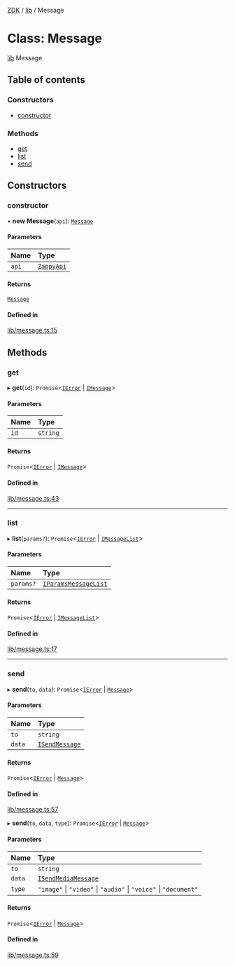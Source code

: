 [ZDK](../README.md) / [lib](../modules/lib.md) / Message

# Class: Message

[lib](../modules/lib.md).Message

## Table of contents

### Constructors

- [constructor](lib.Message.md#constructor)

### Methods

- [get](lib.Message.md#get)
- [list](lib.Message.md#list)
- [send](lib.Message.md#send)

## Constructors

### constructor

• **new Message**(`api`): [`Message`](lib.Message.md)

#### Parameters

| Name | Type |
| :------ | :------ |
| `api` | [`ZappyApi`](index.ZappyApi.md) |

#### Returns

[`Message`](lib.Message.md)

#### Defined in

[lib/message.ts:15](https://github.com/innovtech-developers/zdk/blob/e93f80c6da43b38f329b603694abcf30af4f5a5d/src/lib/message.ts#L15)

## Methods

### get

▸ **get**(`id`): `Promise`\<[`IError`](../interfaces/index.IError.md) \| [`IMessage`](../interfaces/index.IMessage.md)\>

#### Parameters

| Name | Type |
| :------ | :------ |
| `id` | `string` |

#### Returns

`Promise`\<[`IError`](../interfaces/index.IError.md) \| [`IMessage`](../interfaces/index.IMessage.md)\>

#### Defined in

[lib/message.ts:43](https://github.com/innovtech-developers/zdk/blob/e93f80c6da43b38f329b603694abcf30af4f5a5d/src/lib/message.ts#L43)

___

### list

▸ **list**(`params?`): `Promise`\<[`IError`](../interfaces/index.IError.md) \| [`IMessageList`](../interfaces/index.IMessageList.md)\>

#### Parameters

| Name | Type |
| :------ | :------ |
| `params?` | [`IParamsMessageList`](../interfaces/index.IParamsMessageList.md) |

#### Returns

`Promise`\<[`IError`](../interfaces/index.IError.md) \| [`IMessageList`](../interfaces/index.IMessageList.md)\>

#### Defined in

[lib/message.ts:17](https://github.com/innovtech-developers/zdk/blob/e93f80c6da43b38f329b603694abcf30af4f5a5d/src/lib/message.ts#L17)

___

### send

▸ **send**(`to`, `data`): `Promise`\<[`IError`](../interfaces/index.IError.md) \| [`Message`](lib.Message.md)\>

#### Parameters

| Name | Type |
| :------ | :------ |
| `to` | `string` |
| `data` | [`ISendMessage`](../interfaces/index.ISendMessage.md) |

#### Returns

`Promise`\<[`IError`](../interfaces/index.IError.md) \| [`Message`](lib.Message.md)\>

#### Defined in

[lib/message.ts:57](https://github.com/innovtech-developers/zdk/blob/e93f80c6da43b38f329b603694abcf30af4f5a5d/src/lib/message.ts#L57)

▸ **send**(`to`, `data`, `type`): `Promise`\<[`IError`](../interfaces/index.IError.md) \| [`Message`](lib.Message.md)\>

#### Parameters

| Name | Type |
| :------ | :------ |
| `to` | `string` |
| `data` | [`ISendMediaMessage`](../interfaces/index.ISendMediaMessage.md) |
| `type` | ``"image"`` \| ``"video"`` \| ``"audio"`` \| ``"voice"`` \| ``"document"`` |

#### Returns

`Promise`\<[`IError`](../interfaces/index.IError.md) \| [`Message`](lib.Message.md)\>

#### Defined in

[lib/message.ts:59](https://github.com/innovtech-developers/zdk/blob/e93f80c6da43b38f329b603694abcf30af4f5a5d/src/lib/message.ts#L59)

